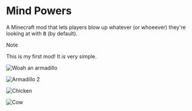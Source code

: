 # Mind Powers

A Minecraft mod that lets players blow up whatever (or whoeever) they're looking
at with <kbd>B</kbd> (by default).

> [!NOTE]
> This is my first mod! It *is* very simple.

![Woah an armadillo](https://github.com/user-attachments/assets/b62f449f-b42f-4733-98c7-c53025a1240f)

![Armadillo 2](https://github.com/user-attachments/assets/0c4b80ab-7f4c-4c6f-97f0-27b0f4a0d72f)

![Chicken](https://github.com/user-attachments/assets/6b8eada7-99c8-4305-a489-01f8177b22dd)

![Cow](https://github.com/user-attachments/assets/1a3f3827-97b6-4d4e-a352-10645effe62f)

